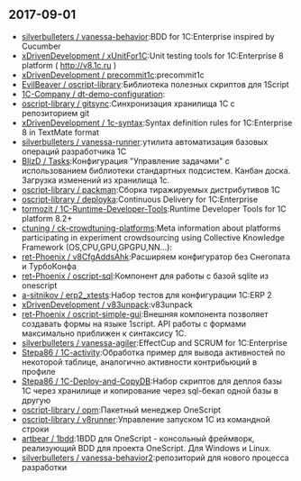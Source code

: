## 2017-09-01

* [silverbulleters / vanessa-behavior](https://github.com/silverbulleters/vanessa-behavior):BDD for 1C:Enterprise inspired by Cucumber
* [xDrivenDevelopment / xUnitFor1C](https://github.com/xDrivenDevelopment/xUnitFor1C):Unit testing tools for 1C:Enterprise 8 platform ( http://v8.1c.ru )
* [xDrivenDevelopment / precommit1c](https://github.com/xDrivenDevelopment/precommit1c):precommit1c
* [EvilBeaver / oscript-library](https://github.com/EvilBeaver/oscript-library):Библиотека полезных скриптов для 1Script
* [1C-Company / dt-demo-configuration](https://github.com/1C-Company/dt-demo-configuration):
* [oscript-library / gitsync](https://github.com/oscript-library/gitsync):Синхронизация хранилища 1С с репозиторием git
* [xDrivenDevelopment / 1c-syntax](https://github.com/xDrivenDevelopment/1c-syntax):Syntax definition rules for 1C:Enterprise 8 in TextMate format
* [silverbulleters / vanessa-runner](https://github.com/silverbulleters/vanessa-runner):утилита автоматизация базовых операций разработчика 1С
* [BlizD / Tasks](https://github.com/BlizD/Tasks):Конфигурация "Управление задачами" с использованием библиотеки стандартных подсистем. Канбан доска. Загрузка изменений из хранилища 1с.
* [oscript-library / packman](https://github.com/oscript-library/packman):Сборка тиражируемых дистрибутивов 1С
* [oscript-library / deployka](https://github.com/oscript-library/deployka):Continuous Delivery for 1C:Enterprise
* [tormozit / 1C-Runtime-Developer-Tools](https://github.com/tormozit/1C-Runtime-Developer-Tools):Runtime Developer Tools for 1C platform 8.2+
* [ctuning / ck-crowdtuning-platforms](https://github.com/ctuning/ck-crowdtuning-platforms):Meta information about platforms participating in experiment crowdsourcing using Collective Knowledge Framework (OS,CPU,GPU,GPGPU,NN...):
* [ret-Phoenix / v8CfgAddsAhk](https://github.com/ret-Phoenix/v8CfgAddsAhk):Расширяем конфигуратор без Снегопата и ТурбоКонфа
* [ret-Phoenix / oscript-sql](https://github.com/ret-Phoenix/oscript-sql):Компонент для работы с базой sqlite из onescript
* [a-sitnikov / erp2_xtests](https://github.com/a-sitnikov/erp2_xtests):Набор тестов для конфигурации 1C:ERP 2
* [xDrivenDevelopment / v83unpack](https://github.com/xDrivenDevelopment/v83unpack):v83unpack
* [ret-Phoenix / oscript-simple-gui](https://github.com/ret-Phoenix/oscript-simple-gui):Внешняя компонента позволяет создавать формы на языке 1script. API работы с формами максимально приближен к синтаксису 1С.
* [silverbulleters / vanessa-agiler](https://github.com/silverbulleters/vanessa-agiler):EffectCup and SCRUM for 1C:Enterprise
* [Stepa86 / 1C-activity](https://github.com/Stepa86/1C-activity):Обработка пример для вывода активностей по некоторой таблице, аналогично активности контрибьюций в профиле
* [Stepa86 / 1C-Deploy-and-CopyDB](https://github.com/Stepa86/1C-Deploy-and-CopyDB):Набор скриптов для деплоя базы 1С через хранилище и копирование через sql-бекап одной базы в другую
* [oscript-library / opm](https://github.com/oscript-library/opm):Пакетный менеджер OneScript
* [oscript-library / v8runner](https://github.com/oscript-library/v8runner):Управление запуском 1С из командной строки
* [artbear / 1bdd](https://github.com/artbear/1bdd):1BDD для OneScript - консольный фреймворк, реализующий BDD для проекта OneScript. Для Windows и Linux.
* [silverbulleters / vanessa-behavior2](https://github.com/silverbulleters/vanessa-behavior2):репозиторий для нового процесса разработки
